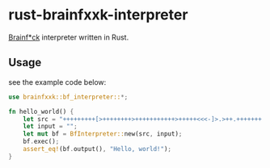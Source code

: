 # rust-brainfxxk-interpreter

[Brainf*ck](https://en.wikipedia.org/wiki/Brainfuck) interpreter written in Rust.

## Usage

see the example code below:

```rust
use brainfxxk::bf_interpreter::*;

fn hello_world() {
    let src = "+++++++++[>++++++++>+++++++++++>+++++<<<-]>.>++.+++++++..+++.>-.------------.<++++++++.--------.+++.------.--------.>+.";
    let input = "";
    let mut bf = BfInterpreter::new(src, input);
    bf.exec();
    assert_eq!(bf.output(), "Hello, world!");
}
```